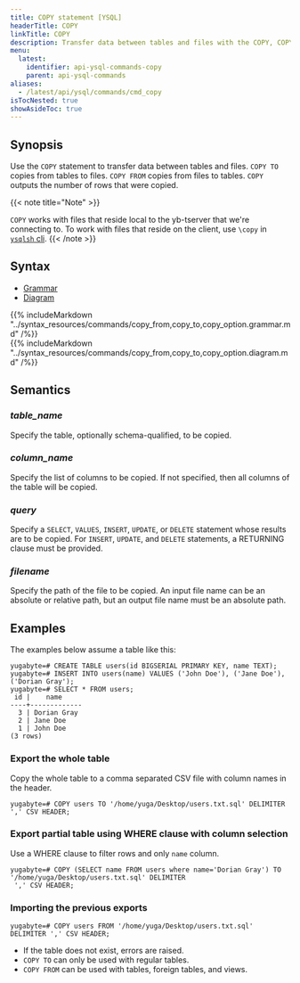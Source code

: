 ```yaml
---
title: COPY statement [YSQL]
headerTitle: COPY
linkTitle: COPY
description: Transfer data between tables and files with the COPY, COPY TO, and COPY FROM statements.
menu:
  latest:
    identifier: api-ysql-commands-copy
    parent: api-ysql-commands
aliases:
  - /latest/api/ysql/commands/cmd_copy
isTocNested: true
showAsideToc: true
---
```


## Synopsis

Use the `COPY` statement to transfer data between tables and files. `COPY TO` copies from tables to files. `COPY FROM` copies from files to tables. `COPY` outputs the number of rows that were copied.

{{< note title="Note" >}}

`COPY` works with files that reside local to the yb-tserver that we're connecting to. To work with files that reside
 on the client, use `\copy` in [`ysqlsh` cli](../../../../admin/ysqlsh#copy-table-column-list-query-from-to-filename-program-command-stdin-stdout-pstdin-pstdout-with-option).
{{< /note >}}


## Syntax

<ul class="nav nav-tabs nav-tabs-yb">
  <li >
    <a href="#grammar" class="nav-link active" id="grammar-tab" data-toggle="tab" role="tab" aria-controls="grammar" aria-selected="true">
      <i class="fas fa-file-alt" aria-hidden="true"></i>
      Grammar
    </a>
  </li>
  <li>
    <a href="#diagram" class="nav-link" id="diagram-tab" data-toggle="tab" role="tab" aria-controls="diagram" aria-selected="false">
      <i class="fas fa-project-diagram" aria-hidden="true"></i>
      Diagram
    </a>
  </li>
</ul>

<div class="tab-content">
  <div id="grammar" class="tab-pane fade show active" role="tabpanel" aria-labelledby="grammar-tab">
    {{% includeMarkdown "../syntax_resources/commands/copy_from,copy_to,copy_option.grammar.md" /%}}
  </div>
  <div id="diagram" class="tab-pane fade" role="tabpanel" aria-labelledby="diagram-tab">
    {{% includeMarkdown "../syntax_resources/commands/copy_from,copy_to,copy_option.diagram.md" /%}}
  </div>
</div>

## Semantics

### *table_name*

Specify the table, optionally schema-qualified, to be copied.

### *column_name*

Specify the list of columns to be copied. If not specified, then all columns of the table will be copied.

### *query*

Specify a `SELECT`, `VALUES`, `INSERT`, `UPDATE`, or `DELETE` statement whose results are to be copied. For `INSERT`, `UPDATE`, and `DELETE` statements, a RETURNING clause must be provided.

### *filename*

Specify the path of the file to be copied. An input file name can be an absolute or relative path, but an output file name must be an absolute path.

## Examples

The examples below assume a table like this:

```postgresql
yugabyte=# CREATE TABLE users(id BIGSERIAL PRIMARY KEY, name TEXT);
yugabyte=# INSERT INTO users(name) VALUES ('John Doe'), ('Jane Doe'), ('Dorian Gray');
yugabyte=# SELECT * FROM users;
 id |    name     
----+-------------
  3 | Dorian Gray
  2 | Jane Doe
  1 | John Doe
(3 rows)
```

### Export the whole table
Copy the whole table to a comma separated CSV file with column names in the header.

```postgresql
yugabyte=# COPY users TO '/home/yuga/Desktop/users.txt.sql' DELIMITER ',' CSV HEADER;
```

### Export partial table using WHERE clause with column selection
Use a WHERE clause to filter rows and only `name` column.

```postgresql
yugabyte=# COPY (SELECT name FROM users where name='Dorian Gray') TO '/home/yuga/Desktop/users.txt.sql' DELIMITER
 ',' CSV HEADER;
```

### Importing the previous exports

```postgresql
yugabyte=# COPY users FROM '/home/yuga/Desktop/users.txt.sql' DELIMITER ',' CSV HEADER;
```

- If the table does not exist, errors are raised.
- `COPY TO` can only be used with regular tables.
- `COPY FROM` can be used with tables, foreign tables, and views.

